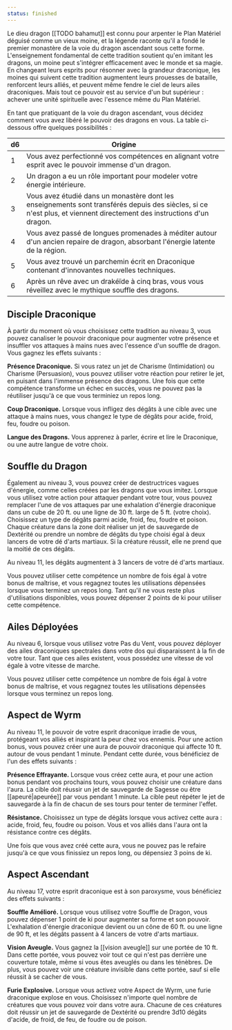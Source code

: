 ```yaml
---
status: finished
---
```


Le dieu dragon [[TODO bahamut]] est connu pour arpenter le Plan Matériel déguisé comme un vieux moine, et la légende raconte qu'il a fondé le premier monastère de la voie du dragon ascendant sous cette forme. L'enseignement fondamental de cette tradition soutient qu'en imitant les dragons, un moine peut s'intégrer efficacement avec le monde et sa magie. En changeant leurs esprits pour résonner avec la grandeur draconique, les moines qui suivent cette tradition augmentent leurs prouesses de bataille, renforcent leurs alliés, et peuvent même fendre le ciel de leurs ailes draconiques. Mais tout ce pouvoir est au service d'un but supérieur : achever une unité spirituelle avec l'essence même du Plan Matériel.

En tant que pratiquant de la voie du dragon ascendant, vous décidez comment vous avez libéré le pouvoir des dragons en vous. La table ci-dessous offre quelques possibilités :

| d6  | Origine                                                                                                                                                                |
| --- | --------------------------------------------------------------------------------------------------------------------------------------------------------------------- |
| 1   | Vous avez perfectionné vos compétences en alignant votre esprit avec le pouvoir immense d'un dragon.                                                                  |
| 2   | Un dragon a eu un rôle important pour modeler votre énergie intérieure.                                                                                               |
| 3   | Vous avez étudié dans un monastère dont les enseignements sont transférés depuis des siècles, si ce n'est plus, et viennent directement des instructions d'un dragon. |
| 4   | Vous avez passé de longues promenades à méditer autour d'un ancien repaire de dragon, absorbant l'énergie latente de la région.                                       |
| 5   | Vous avez trouvé un parchemin écrit en Draconique contenant d'innovantes nouvelles techniques.                                                                        |
| 6   | Après un rêve avec un drakéïde à cinq bras, vous vous réveillez avec le mythique souffle des dragons.                                                                 |

## Disciple Draconique

À partir du moment où vous choisissez cette tradition au niveau 3, vous pouvez canaliser le pouvoir draconique pour augmenter votre présence et insuffler vos attaques à mains nues avec l'essence d'un souffle de dragon. Vous gagnez les effets suivants : 

**Présence Draconique.** Si vous ratez un jet de Charisme (Intimidation) ou Charisme (Persuasion), vous pouvez utiliser votre réaction pour retirer le jet, en puisant dans l'immense présence des dragons. Une fois que cette compétence transforme un échec en succès, vous ne pouvez pas la réutiliser jusqu'à ce que vous terminiez un repos long.

**Coup Draconique.** Lorsque vous infligez des dégâts à une cible avec une attaque à mains nues, vous changez le type de dégâts pour acide, froid, feu, foudre ou poison.

**Langue des Dragons.** Vous apprenez à parler, écrire et lire le Draconique, ou une autre langue de votre choix.

## Souffle du Dragon

Également au niveau 3, vous pouvez créer de destructrices vagues d'énergie, comme celles créées par les dragons que vous imitez. Lorsque vous utilisez votre action pour attaquer pendant votre tour, vous pouvez remplacer l'une de vos attaques par une exhalation d'énergie draconique dans un cube de 20 ft. ou une ligne de 30 ft. large de 5 ft. (votre choix). Choisissez un type de dégâts parmi acide, froid, feu, foudre et poison. Chaque créature dans la zone doit réaliser un jet de sauvegarde de Dextérité ou prendre un nombre de dégâts du type choisi égal à deux lancers de votre dé d'arts martiaux. Si la créature réussit, elle ne prend que la moitié de ces dégâts.

Au niveau 11, les dégâts augmentent à 3 lancers de votre dé d'arts martiaux.

Vous pouvez utiliser cette compétence un nombre de fois égal à votre bonus de maîtrise, et vous regagnez toutes les utilisations dépensées lorsque vous terminez un repos long. Tant qu'il ne vous reste plus d'utilisations disponibles, vous pouvez dépenser 2 points de ki pour utiliser cette compétence.

## Ailes Déployées

Au niveau 6, lorsque vous utilisez votre Pas du Vent, vous pouvez déployer des ailes draconiques spectrales dans votre dos qui disparaissent à la fin de votre tour. Tant que ces ailes existent, vous possédez une vitesse de vol égale à votre vitesse de marche.

Vous pouvez utiliser cette compétence un nombre de fois égal à votre bonus de maîtrise, et vous regagnez toutes les utilisations dépensées lorsque vous terminez un repos long.

## Aspect de Wyrm

Au niveau 11, le pouvoir de votre esprit draconique irradie de vous, protégeant vos alliés et inspirant la peur chez vos ennemis. Pour une action bonus, vous pouvez créer une aura de pouvoir draconique qui affecte 10 ft. autour de vous pendant 1 minute. Pendant cette durée, vous bénéficiez de l'un des effets suivants : 

**Présence Effrayante.** Lorsque vous créez cette aura, et pour une action bonus pendant vos prochains tours, vous pouvez choisir une créature dans l'aura. La cible doit réussir un jet de sauvegarde de Sagesse ou être [[apeuré|apeurée]] par vous pendant 1 minute. La cible peut répéter le jet de sauvegarde à la fin de chacun de ses tours pour tenter de terminer l'effet.

**Résistance.** Choisissez un type de dégâts lorsque vous activez cette aura : acide, froid, feu, foudre ou poison. Vous et vos alliés dans l'aura ont la résistance contre ces dégâts.

Une fois que vous avez créé cette aura, vous ne pouvez pas le refaire jusqu'à ce que vous finissiez un repos long, ou dépensiez 3 poins de ki.

## Aspect Ascendant

Au niveau 17, votre esprit draconique est à son paroxysme, vous bénéficiez des effets suivants :

**Souffle Amélioré.** Lorsque vous utilisez votre Souffle de Dragon, vous pouvez dépenser 1 point de ki pour augmenter sa forme et son pouvoir. L'exhalation d'énergie draconique devient ou un cône de 60 ft. ou une ligne de 90 ft, et les dégâts passent à 4 lancers de votre d'arts martiaux.

**Vision Aveugle.** Vous gagnez la [[vision aveugle]] sur une portée de 10 ft. Dans cette portée, vous pouvez voir tout ce qui n'est pas derrière une couverture totale, même si vous êtes aveuglés ou dans les ténèbres. De plus, vous pouvez voir une créature invisible dans cette portée, sauf si elle réussit à se cacher de vous.

**Furie Explosive.** Lorsque vous activez votre Aspect de Wyrm, une furie draconique explose en vous. Choisissez n'importe quel nombre de créatures que vous pouvez voir dans votre aura. Chacune de ces créatures doit réussir un jet de sauvegarde de Dextérité ou prendre 3d10 dégâts d'acide, de froid, de feu, de foudre ou de poison.
